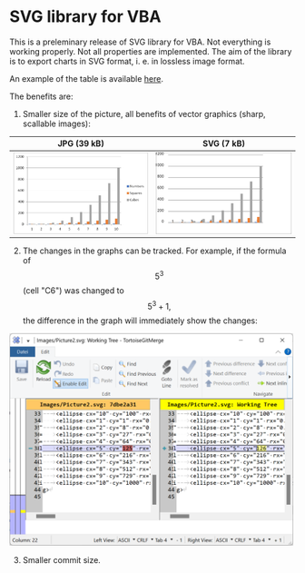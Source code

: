 # SVG library for VBA

This is a preleminary release of SVG library for VBA. Not everything is working properly. Not all properties are implemented.
The aim of the library is to export charts in SVG format, i. e. in lossless image format.

An example of the table is available [here](https://github.com/Excel-lent/SVG-library-for-VBA/releases/download/v0.0.1-alpha/SVGlib.Example.xlsm).

The benefits are:

1. Smaller size of the picture, all benefits of vector graphics (sharp, scallable images):

| <center>JPG (39 kB)</center> | <center>SVG (7 kB)</center> |
|--------------------|------------------------------------|
| <img src='./Images/Picture1.jpg' width='500'> | <img src='./Images/Picture1.svg' width='500'> |

2. The changes in the graphs can be tracked. For example, if the formula of $$5^3$$ (cell "C6") was changed to $$5^3 + 1,$$ the difference in the graph will immediately show the changes:
<img src='./Images/Git changes in the graph.png' width='500'>

3. Smaller commit size. 